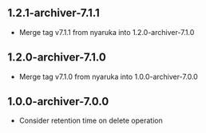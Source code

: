 1.2.1-archiver-7.1.1
----------
 * Merge tag v7.1.1 from nyaruka into 1.2.0-archiver-7.1.0

1.2.0-archiver-7.1.0
----------
 * Merge tag v7.1.0 from nyaruka into 1.0.0-archiver-7.0.0

1.0.0-archiver-7.0.0
----------
 * Consider retention time on delete operation